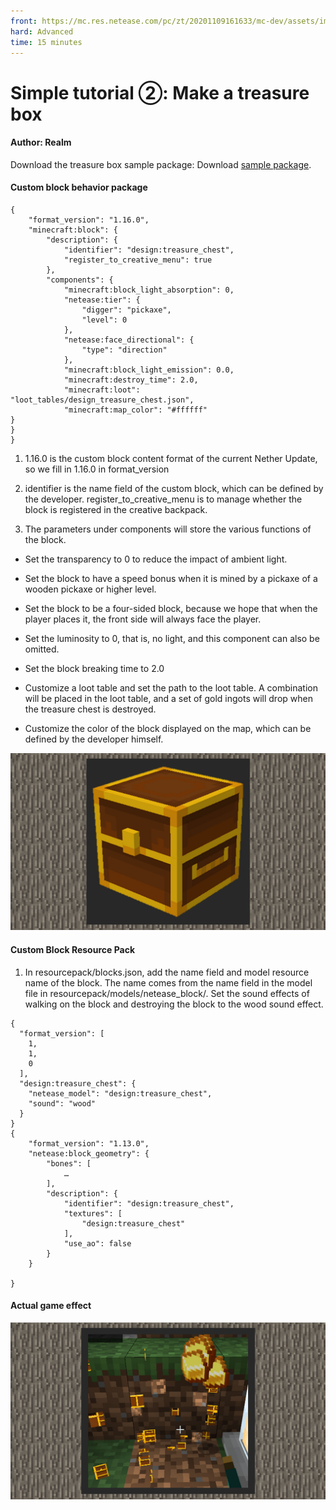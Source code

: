 ```yaml
--- 
front: https://mc.res.netease.com/pc/zt/20201109161633/mc-dev/assets/img/5_1.ca4249e1.jpg 
hard: Advanced 
time: 15 minutes 
--- 
```

# Simple tutorial ②: Make a treasure box 
#### Author: Realm 

Download the treasure box sample package: Download [sample package](https://g79.gdl.netease.com/guidedemo-case9.zip). 

#### Custom block behavior package

```
{
    "format_version": "1.16.0",
    "minecraft:block": {
        "description": {
            "identifier": "design:treasure_chest",
            "register_to_creative_menu": true
        },
        "components": {
            "minecraft:block_light_absorption": 0,
            "netease:tier": {
                "digger": "pickaxe",
				"level": 0
            },
			"netease:face_directional": {
				"type": "direction"
			},
            "minecraft:block_light_emission": 0.0,
            "minecraft:destroy_time": 2.0,
            "minecraft:loot": "loot_tables/design_treasure_chest.json",
            "minecraft:map_color": "#ffffff" 
} 
} 
} 
``` 

1) 1.16.0 is the custom block content format of the current Nether Update, so we fill in 1.16.0 in format_version 

2) identifier is the name field of the custom block, which can be defined by the developer. register_to_creative_menu is to manage whether the block is registered in the creative backpack. 


3) The parameters under components will store the various functions of the block. 

- Set the transparency to 0 to reduce the impact of ambient light. 

- Set the block to have a speed bonus when it is mined by a pickaxe of a wooden pickaxe or higher level. 

- Set the block to be a four-sided block, because we hope that when the player places it, the front side will always face the player. 

- Set the luminosity to 0, that is, no light, and this component can also be omitted. 

- Set the block breaking time to 2.0 

- Customize a loot table and set the path to the loot table. A combination will be placed in the loot table, and a set of gold ingots will drop when the treasure chest is destroyed. 

- Customize the color of the block displayed on the map, which can be defined by the developer himself. 

![](./images/5_1.jpg) 

#### Custom Block Resource Pack 

1) In resourcepack/blocks.json, add the name field and model resource name of the block. The name comes from the name field in the model file in resourcepack/models/netease_block/. Set the sound effects of walking on the block and destroying the block to the wood sound effect. 

```
{
  "format_version": [
    1,
    1,
    0
  ],
  "design:treasure_chest": {
    "netease_model": "design:treasure_chest",
	"sound": "wood"
  }
}
{
    "format_version": "1.13.0",
    "netease:block_geometry": {
        "bones": [
            …
        ],
        "description": {
            "identifier": "design:treasure_chest",
            "textures": [
                "design:treasure_chest"
            ],
            "use_ao": false
        }
    }

} 
``` 

#### Actual game effect 

![](./images/5_2.jpg)
